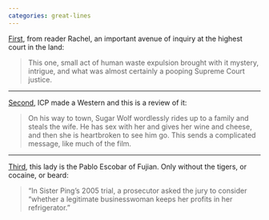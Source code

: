 ```yaml
---
categories: great-lines
---
```


[First](https://slate.com/news-and-politics/2020/05/toilet-flush-supreme-court-livestream.html), from reader Rachel, an important avenue of inquiry at the highest court in the land:

> This one, small act of human waste expulsion brought with it mystery, intrigue, and what was almost certainly a pooping Supreme Court justice.

* * *
[Second](http://grantland.com/hollywood-prospectus/we-found-it-on-netflix-instant-big-money-rustlas-tk/), ICP made a Western and this is a review of it:

> On his way to town, Sugar Wolf wordlessly rides up to a family and steals the wife. He has sex with her and gives her wine and cheese, and then she is heartbroken to see him go. This sends a complicated message, like much of the film.

* * *
[Third](https://www.newyorker.com/magazine/2006/04/24/the-snakehead), this lady is the Pablo Escobar of Fujian. Only without the tigers, or cocaine, or beard:

> “In Sister Ping’s 2005 trial, a prosecutor asked the jury to consider “whether a legitimate businesswoman keeps her profits in her refrigerator.”